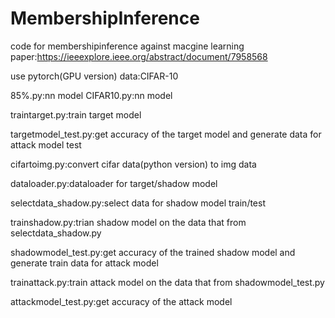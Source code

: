 # MembershipInference
code for membershipinference against macgine learning
paper:https://ieeexplore.ieee.org/abstract/document/7958568

use pytorch(GPU version)
data:CIFAR-10

85%.py:nn model
CIFAR10.py:nn model

traintarget.py:train target model

targetmodel_test.py:get accuracy of the target model and generate data for attack model test

cifartoimg.py:convert cifar data(python version) to img data 

dataloader.py:dataloader for target/shadow model

selectdata_shadow.py:select data for shadow model train/test

trainshadow.py:trian shadow model on the data that from selectdata_shadow.py

shadowmodel_test.py:get accuracy of the trained shadow model and generate train data for attack model

trainattack.py:train attack model on the data that from shadowmodel_test.py

attackmodel_test.py:get accuracy of the attack model



